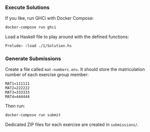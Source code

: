 
### Execute Solutions

If you like, run GHCi with Docker Compose:
```sh
docker-compose run ghci
```

Load a Haskell file to play around with the defined functions:
```sh
Prelude> :load ./1/Solution.hs
```

### Generate Submissions

Create a file called `mat-numbers.env`.
It should store the matriculation number of each exercise group member:
```env
MAT1=111111
MAT2=222222
MAT3=333333
MAT4=444444
```
Then run:
```sh
docker-compose run submit
```
Dedicated ZIP files for each exercise are created in `submissions/`.

